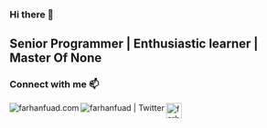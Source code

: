### Hi there 👋
## Senior Programmer | Enthusiastic learner | Master Of None

### Connect with me 📫

[<img align="left" alt="farhanfuad.com" src="https://github.com/rounook/Repository_Images/blob/master/profile_3232.png" />][website]
[<img align="left" alt="farhanfuad | Twitter" src="https://github.com/rounook/Repository_Images/blob/master/twitter_32x32.png" />][twitter]
[<img align="left" alt="farhanfuad | LinkedIn" width="27px" src="https://github.com/rounook/Repository_Images/blob/master/linkedin_32x32.png" />][linkedin]


<!--
**rounook/rounook** is a ✨ _special_ ✨ repository because its `README.md` (this file) appears on your GitHub profile.

Here are some ideas to get you started:

- 🔭 I’m currently working on ...
- 🌱 I’m currently learning ...
- 👯 I’m looking to collaborate on ...
- 🤔 I’m looking for help with ...
- 💬 Ask me about ...
- 📫 How to reach me: ...
- 😄 Pronouns: ...
- ⚡ Fun fact: ...
-->


[website]: https://farhanfuad.com
[twitter]: https://twitter.com/Roonok1
[linkedin]: https://www.linkedin.com/in/roonok/
